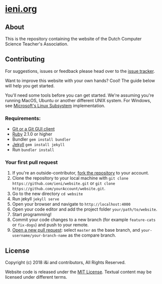 # [ieni.org](https://ieni.org)

## About
This is the repository containing the website of the Dutch Computer Science Teacher's Association.

## Contributing
For suggestions, issues or feedback please head over to the [issue tracker](https://github.com/ieni/website/issues).

Want to improve this website with your own hands? Cool! The guide below will help you get started.

You'll need some tools before you can get started.
We're assuming you're running MacOS, Ubuntu or another different UNIX system. For Windows, see [Microsoft's Linux Subsystem](https://docs.microsoft.com/en-us/windows/wsl/about) implementation.

### Requirements:
- [Git or a Git GUI client](https://help.github.com/articles/set-up-git/)
- [Ruby](https://help.github.com/articles/setting-up-your-github-pages-site-locally-with-jekyll/#requirements) 2.1.0 or higher
- Bundler `gem install bundler`
- [Jekyll](https://jekyllrb.com/) `gem install jekyll`
- Run `bundler install`

### Your first pull request
1. If you're an outside-contributor, [fork the repository](https://help.github.com/articles/fork-a-repo/) to your account.
2. Clone the repository to your local machine with `git clone https://github.com/ieni/website.git` or `git clone https://github.com/yourAccount/website.git`.
3. Go to the new directory `cd website`
4. Run jekyll `jekyll serve`
5. Open your browser and navigate to `http://localhost:4000`
6. Open your code editor and add the project folder `your/path/to/website`.
7. Start programming!
8. Commit your code changes to a new branch (for example `feature-cats` or `fix-dogs`) and push to your remote.
9. [Open a new pull request](https://github.com/ieni/website/pulls): select `master` as the base branch, and `your-username/your-branch-name` as the compare branch.

## License
Copyright (c) 2018 i&i and contributors, All Rights Reserved.

Website code is released under the [MIT License](https://github.com/ieni/website/blob/master/LICENSE).
Textual content may be licensed under different terms.

